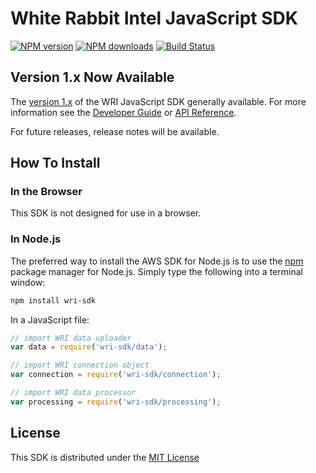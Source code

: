 
# White Rabbit Intel JavaScript SDK


[![NPM version](https://img.shields.io/npm/v/wri-sdk.svg)](https://www.npmjs.com/package/wri-sdk)
[![NPM downloads](https://img.shields.io/npm/dm/wri-sdk.svg)](https://www.npmjs.com/package/wri-sdk)
[![Build Status](https://circleci.com/gh/white-rabbit-ai-inc/sdk-js.svg?style=shield)](https://app.circleci.com/pipelines/github/white-rabbit-ai-inc/sdk-js)

<!-- [![Coverage Status](https://codecov.io/gh/aws/aws-sdk-js/branch/master/graph/badge.svg)](https://codecov.io/gh/aws/aws-sdk-js) -->
<!-- [![Known Vulnerabilities](https://snyk.io/test/github/aws/aws-sdk-js/badge.svg)](https://snyk.io/test/github/aws/aws-sdk-js) -->

## Version 1.x Now Available
The [version 1.x](https://github.com/white-rabbit-ai-inc/sdk-js) of the WRI JavaScript SDK generally available.
For more information see the [Developer Guide](https://#/)
or [API Reference](https://#).

For future releases, release notes will be available.

<!-- ## Table of Contents:
* [Getting Started](_#Getting-Started_)
* [Getting Help](_#Getting-Help_)
* [Contributing](_#Contributing_) -->

<!-- ## Getting Started -->

## How To Install

### In the Browser

This SDK is not designed for use in a browser. 

<!-- You can also build a custom browser SDK with your specified set of AWS services.
This can allow you to reduce the SDK's size, specify different API versions of
services, or use AWS services that don't currently support CORS if you are
working in an environment that does not enforce CORS. To get started:

http://docs.aws.amazon.com/sdk-for-javascript/v2/developer-guide/building-sdk-for-browsers.html

The AWS SDK is also compatible with [browserify](http://browserify.org).

For browser-based web, mobile and hybrid apps, you can use [AWS Amplify Library](https://aws.github.io/aws-amplify/?utm_source=aws-js-sdk&utm_campaign=browser) which extends the AWS SDK and provides an easier and declarative interface. -->

### In Node.js

The preferred way to install the AWS SDK for Node.js is to use the
[npm](http://npmjs.org) package manager for Node.js. Simply type the following
into a terminal window:

```sh
npm install wri-sdk
```

In a JavaScript file:

<!-- // import entire SDK
var wri = require('wri-sdk'); -->

```javascript
// import WRI data uploader 
var data = require('wri-sdk/data'); 

// import WRI connection object
var connection = require('wri-sdk/connection');

// import WRI data processor 
var processing = require('wri-sdk/processing'); 
```

<!-- # Getting Help -->

## License

This SDK is distributed under the
[MIT License](https://rem.mit-license.org)

<!-- ### Connection
    
    const connection = connection.init()

### Data

async function upload
    
    data.upload(connection, { contentType: contentType, contentLength: fileSizeInBytes }, file)


### Processing

    async function getTypes
    ```javascript
    
    await getTypes()

    ```

    async function getType
    ```javascript
    
    await processing.getType('PROFILE')

    ``` -->